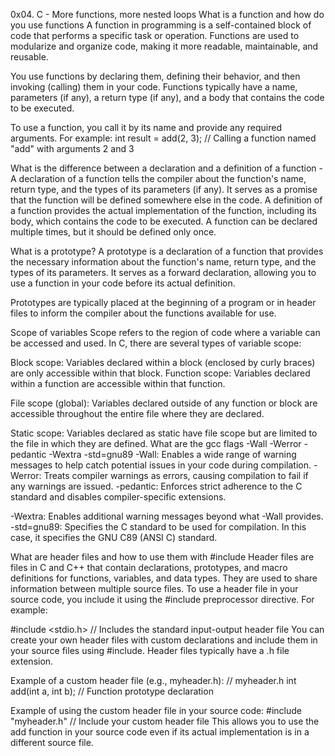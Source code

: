 0x04. C - More functions, more nested loops
What is a function and how do you use functions
A function in programming is a self-contained block of code that performs a specific task or operation. Functions are used to modularize and organize code, making it more readable, maintainable, and reusable.

You use functions by declaring them, defining their behavior, and then invoking (calling) them in your code. Functions typically have a name, parameters (if any), a return type (if any), and a body that contains the code to be executed.

To use a function, you call it by its name and provide any required arguments. For example:
int result = add(2, 3); // Calling a function named "add" with arguments 2 and 3

What is the difference between a declaration and a definition of a function
     - 	A declaration of a function tells the compiler about the function's name, return type, and the types of its parameters (if any). It serves as a promise that the function will be defined somewhere else in the code.
A definition of a function provides the actual implementation of the function, including its body, which contains the code to be executed. A function can be declared multiple times, but it should be defined only once.


What is a prototype?
A prototype is a declaration of a function that provides the necessary information about the function's name, return type, and the types of its parameters. It serves as a forward declaration, allowing you to use a function in your code before its actual definition.

Prototypes are typically placed at the beginning of a program or in header files to inform the compiler about the functions available for use.



Scope of variables
Scope refers to the region of code where a variable can be accessed and used. In C, there are several types of variable scope:

Block scope: Variables declared within a block (enclosed by curly braces) are only accessible within that block.
Function scope: Variables declared within a function are accessible within that function.

File scope (global): Variables declared outside of any function or block are accessible throughout the entire file where they are declared.

Static scope: Variables declared as static have file scope but are limited to the file in which they are defined.
What are the gcc flags -Wall -Werror -pedantic -Wextra -std=gnu89
-Wall: Enables a wide range of warning messages to help catch potential issues in your code during compilation.
-Werror: Treats compiler warnings as errors, causing compilation to fail if any warnings are issued.
-pedantic: Enforces strict adherence to the C standard and disables compiler-specific extensions.

-Wextra: Enables additional warning messages beyond what -Wall provides.
-std=gnu89: Specifies the C standard to be used for compilation. In this case, it specifies the GNU C89 (ANSI C) standard.


What are header files and how to use them with #include
Header files are files in C and C++ that contain declarations, prototypes, and macro definitions for functions, variables, and data types. They are used to share information between multiple source files.
To use a header file in your source code, you include it using the #include preprocessor directive. For example:


#include <stdio.h> // Includes the standard input-output header file
You can create your own header files with custom declarations and include them in your source files using #include. Header files typically have a .h file extension.


Example of a custom header file (e.g., myheader.h):
// myheader.h
int add(int a, int b); // Function prototype declaration

Example of using the custom header file in your source code:
#include "myheader.h" // Include your custom header file
This allows you to use the add function in your source code even if its actual implementation is in a different source file.


